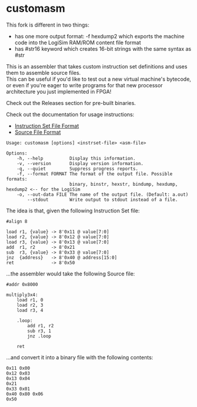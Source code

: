 # customasm
This fork is different in two things:
  - has one more output format: -f hexdump2 which exports the machine code into the LogiSim RAM/ROM content file format
  - has #str16 keyword which creates 16-bit strings with the same syntax as #str
  
This is an assembler that takes custom instruction set definitions
and uses them to assemble source files.  
This can be useful if you'd like to test out a new virtual machine's bytecode,
or even if you're eager to write programs for that new processor architecture 
you just implemented in FPGA!

Check out the Releases section for pre-built binaries.  
  
Check out the documentation for usage instructions:
- [Instruction Set File Format](/doc/instrset.md)
- [Source File Format](/doc/src.md)

```
Usage: customasm [options] <instrset-file> <asm-file>

Options:
    -h, --help          Display this information.
    -v, --version       Display version information.
    -q, --quiet         Suppress progress reports.
    -f, --format FORMAT The format of the output file. Possible formats:
                        binary, binstr, hexstr, bindump, hexdump, hexdump2 <-- for the LogiSim
    -o, --out-data FILE The name of the output file. (Default: a.out)
        --stdout        Write output to stdout instead of a file.
```

The idea is that, given the following Instruction Set file:

```
#align 8

load r1, {value} -> 8'0x11 @ value[7:0]
load r2, {value} -> 8'0x12 @ value[7:0]
load r3, {value} -> 8'0x13 @ value[7:0]
add  r1, r2      -> 8'0x21
sub  r3, {value} -> 8'0x33 @ value[7:0]
jnz  {address}   -> 8'0x40 @ address[15:0]
ret              -> 8'0x50
```

...the assembler would take the following Source file:

```
#addr 0x8000

multiply3x4:
	load r1, 0
	load r2, 3
	load r3, 4
	
	.loop:
		add r1, r2
		sub r3, 1
		jnz .loop
	
	ret
```

...and convert it into a binary file with the following contents:

```
0x11 0x00
0x12 0x03
0x13 0x04
0x21
0x33 0x01
0x40 0x80 0x06
0x50
```

